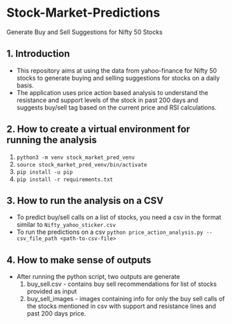 # Stock-Market-Predictions
Generate Buy and Sell Suggestions for Nifty 50 Stocks

## 1. Introduction

- This repository aims at using the data from yahoo-finance for Nifty 50 stocks to generate buying and selling suggestions for stocks on a daily basis.
- The application uses price action based analysis to understand the resistance and support levels of the stock in past 200 days and suggests buy/sell tag based on the current price and RSI calculations.

## 2. How to create a virtual environment for running the analysis

1. `python3 -m venv stock_market_pred_venv`
2. `source stock_market_pred_venv/bin/activate`
3. `pip install -u pip`
4. `pip install -r requirements.txt`

## 3. How to run the analysis on a CSV

- To predict buy/sell calls on a list of stocks, you need a csv in the format similar to `Nifty_yahoo_sticker.csv`
- To run the predictions on a csv `python price_action_analysis.py --csv_file_path <path-to-csv-file>`

## 4. How to make sense of outputs

- After running the python script, two outputs are generate
    1. buy_sell.csv - contains buy sell recommendations for list of stocks provided as input
    2. buy_sell_images - images containing info for only the buy sell calls of the stocks mentioned in csv with support and resistance lines and past 200 days price.
